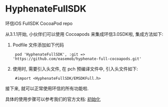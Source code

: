 # HyphenateFullSDK


环信iOS FullSDK  CocoaPod repo

从3.1.1开始, 小伙伴们可以使用 Cocoapods 来集成环信3.0SDK啦, 集成方法如下:

1. Podfile 文件添加如下代码

		pod 'HyphenateFullSDK', :git => 'https://github.com/easemob/hyphenate-full-cocoapods.git'
		
2. 使用时, 需要引入头文件, 在 pch 预编译文件中, 引入头文件如下:

		#import <HyphenateFullSDK/EMSDKFull.h>
		
接下来, 就可以正常使用环信的所有功能啦.

具体的使用步骤可以参考我们的官方文档: [初始化](http://docs.easemob.com/doku.php?id=im:300iosclientintegration)